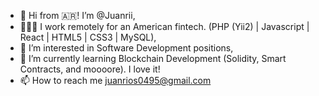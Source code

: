 - 👋 Hi from 🇦🇷! I’m @Juanrii,
- 👨🏼‍💻 I work remotely for an American fintech. (PHP (Yii2) | Javascript | React | HTML5 | CSS3 | MySQL),
- 👀 I’m interested in Software Development positions, 
- 🌱 I’m currently learning Blockchain Development (Solidity, Smart Contracts, and moooore). I love it!
- 📫 How to reach me juanrios0495@gmail.com

<!---
Juanrii/Juanrii is a ✨ special ✨ repository because its `README.md` (this file) appears on your GitHub profile.
You can click the Preview link to take a look at your changes.
--->
